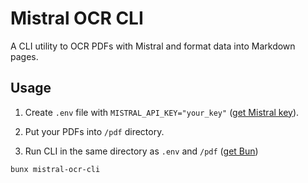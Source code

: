 # Mistral OCR CLI

A CLI utility to OCR PDFs with Mistral and format data into Markdown pages.

## Usage

1. Create `.env` file with `MISTRAL_API_KEY="your_key"` ([get Mistral key](https://console.mistral.ai/)).

2. Put your PDFs into `/pdf` directory.

3. Run CLI in the same directory as `.env` and `/pdf` ([get Bun](https://bun.sh/))

```bash
bunx mistral-ocr-cli
```
